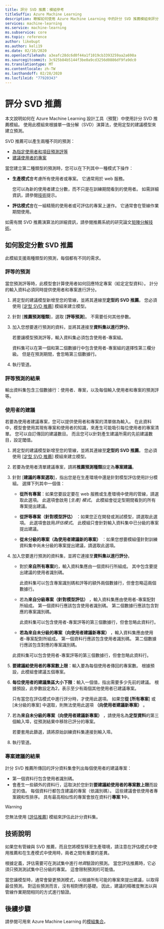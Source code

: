 ```yaml
---
title: 評分 SVD 推薦：模組參考
titleSuffix: Azure Machine Learning
description: 瞭解如何使用 Azure Machine Learning 中的計分 SVD 推薦模組來評分資料集的建議預測。
services: machine-learning
ms.service: machine-learning
ms.subservice: core
ms.topic: reference
author: likebupt
ms.author: keli19
ms.date: 02/10/2020
ms.openlocfilehash: a3eafc28dc6d0f44a1f1019cb3393259aa2a698a
ms.sourcegitcommit: 3c925b84b5144f3be0a9cd3256d0886df9fa9dc0
ms.translationtype: MT
ms.contentlocale: zh-TW
ms.lasthandoff: 02/28/2020
ms.locfileid: "77920343"
---
```

# <a name="score-svd-recommender"></a>評分 SVD 推薦

本文說明如何在 Azure Machine Learning 設計工具（預覽）中使用計分 SVD 推薦模組。 使用此模組來根據單一值分解（SVD）演算法，使用定型的建議模型來建立預測。

SVD 推薦可以產生兩種不同的預測：

- [為指定使用者和項目預測評等](#prediction-of-ratings)
- [建議使用者的專案](#recommendations-for-users)

當您建立第二種類型的預測時，您可以在下列其中一種模式下操作：

- **生產模式**會考慮所有使用者或專案。 它通常用於 web 服務。

  您可以為新的使用者建立分數，而不只是在訓練期間看到的使用者。 如需詳細資訊，請參閱[技術](#technical-notes)提示。 

- **評估模式**會在一組精簡的使用者或可評估的專案上運作。 它通常會在管線作業期間使用。

如需有關 SVD 推薦演算法的詳細資訊，請參閱推薦系統的研究論文[矩陣分解技術](https://datajobs.com/data-science-repo/Recommender-Systems-[Netflix].pdf)。

## <a name="how-to-configure-score-svd-recommender"></a>如何設定分數 SVD 推薦

此模組支援兩種類型的預測，每個都有不同的需求。 

###  <a name="prediction-of-ratings"></a>評等的預測

當您預測評等時，此模型會計算使用者如何回應特定專案（給定定型資料）。 計分的輸入資料必須同時提供使用者和專案進行評分。

1. 將定型的建議模型新增至您的管線，並將其連線至**定型的 SVD 推薦**。 您必須使用 [[定型 SVD 推薦](train-SVD-recommender.md)] 模組來建立模型。

2. 針對 [**推薦預測種類**]，選取 [**評等預測**]。 不需要任何其他參數。

3. 加入您想要進行預測的資料，並將其連接至**資料集以進行評分**。

   若要讓模型預測評等，輸入資料集必須包含使用者-專案組。

   資料集可以在第一個和第二個數據行中包含使用者-專案組的選擇性第三欄分級。 但是在預測期間，會忽略第三個數據行。

4. 執行管道。

### <a name="results-for-rating-predictions"></a>評等預測的結果 

輸出資料集包含三個數據行：使用者、專案，以及每個輸入使用者和專案的預測評等。

###  <a name="recommendations-for-users"></a>使用者的建議 

若要為使用者建議專案，您可以提供使用者和專案的清單做為輸入。 在此資料中，模型會使用其現有專案和使用者的知識，來產生可能吸引每位使用者的專案清單。 您可以自訂傳回的建議數目。 而且您可以針對產生建議所需的先前建議數目，設定閾值。

1. 將定型的建議模型新增至您的管線，並將其連線至**定型的 SVD 推薦**。  您必須使用 [[定型 SVD 推薦](train-svd-recommender.md)] 模組來建立模型。

2. 若要為使用者清單建議專案，請將**推薦預測種類**設定為**專案建議**。

3. 針對 [**建議的專案選取**]，指出您是在生產環境中還是針對模型評估使用計分模組。 選擇下列其中一個值：

    - **從所有專案**：如果您要設定要在 web 服務或生產環境中使用的管線，請選取此選項。  此選項會啟用 [*生產] 模式*。 此模組會從定型期間看到的所有專案提出建議。

    - **從評等專案（針對模型評估）** ：如果您正在開發或測試模型，請選取此選項。 此選項會啟用*評估模式*。 此模組只會針對輸入資料集中已分級的專案提出建議。
    
    - **從未分級的專案（為使用者建議新的專案）** ：如果您想要模組僅針對訓練資料集中尚未分級的專案提出建議，請選取此選項。 

4. 加入您要進行預測的資料集，並將它連接至**資料集以進行評分**。

    - 對於**來自所有專案**的，輸入資料集應由一個資料行所組成。 其中包含要提出建議的使用者識別碼。

      此資料集可以包含專案識別碼和評等的額外兩個數據行，但會忽略這兩個數據行。 

    - 若為**來自分級專案（針對模型評估）** ，輸入資料集應由使用者-專案配對所組成。 第一個資料行應該包含使用者識別碼。 第二個數據行應該包含對應的專案識別碼。

      此資料集可以包含使用者-專案評等的第三個數據行，但會忽略此資料行。

    - **若為來自未分級的專案（向使用者建議新專案）** ，輸入資料集應由使用者-專案配對所組成。 第一個資料行應該包含使用者識別碼。 第二個數據行應該包含對應的專案識別碼。

     此資料集可以包含使用者-專案評等的第三個數據行，但會忽略此資料行。

5. **要建議給使用者的專案數上限**：輸入要為每個使用者傳回的專案數。 根據預設，此模組會建議五個專案。

6. **每位使用者的建議集區大小下限**：輸入一個值，指出需要多少先前的建議。 根據預設，此參數設定為2，表示至少有兩個其他使用者已建議專案。

   只有當您在評估模式中進行評分時，才使用此選項。 如果您**從 [所有專案**] 或 [未分級的專案] 中選取，則無法使用此選項 **（向使用者建議新專案）** 。

7.  若為**來自未分級的專案（向使用者建議新專案）** ，請使用名為**定型資料**的第三個輸入埠，從預測結果中移除已評分的專案。

    若要套用此篩選，請將原始訓練資料集連接到輸入埠。

8. 執行管道。

### <a name="results-of-item-recommendation"></a>專案建議的結果

計分 SVD 推薦所傳回的評分資料集會列出每個使用者的建議專案：

- 第一個資料行包含使用者識別碼。
- 會產生一些額外的資料行，這取決於您針對**要建議給使用者的專案數上限**而設定的值。 每個資料行都包含建議的專案（依識別碼）。 這些建議會依使用者專案親和性排序。 具有最高相似性的專案會放在資料行**專案 1**中。

> [!WARNING]
> 您無法使用 [[評估推薦](evaluate-recommender.md)] 模組來評估此計分資料集。


##  <a name="technical-notes"></a>技術說明

如果您有管線與 SVD 推薦，而且您將模型移至生產環境，請注意在評估模式中使用推薦和在生產模式中使用時，兩者之間有重要的差異。

根據定義，評估需要可在測試集中進行*地真*驗證的預測。 當您評估推薦時，它必須只預測測試集中已分級的專案。 這會限制預測的可能值。

當您讓模型時，通常會變更預測模式，以根據所有可能的專案來提出建議，以取得最佳預測。 對這些預測而言，沒有相對應的基礎。 因此，建議的精確度無法以與管線作業期間相同的方式進行驗證。


## <a name="next-steps"></a>後續步驟

請參閱可用來 Azure Machine Learning 的[模組集合](module-reference.md)。 
